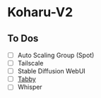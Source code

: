 # Koharu-V2

## To Dos

- [ ] Auto Scaling Group (Spot)
- [ ] Tailscale
- [ ] Stable Diffusion WebUI
- [ ] [Tabby](https://github.com/TabbyML/tabby)
- [ ] Whisper

